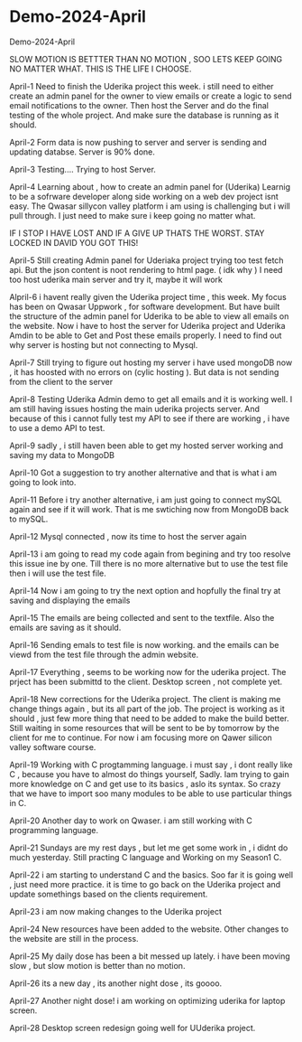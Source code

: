 # Demo-2024-April
Demo-2024-April

SLOW MOTION IS BETTTER THAN NO MOTION , SOO LETS KEEP GOING NO MATTER WHAT.
THIS IS THE LIFE I CHOOSE.

April-1
Need to finish the Uderika project this week.
i still need to either create an admin panel for the owner to view emails or create a logic to send email notifications to the owner.
Then host the Server and do the final testing of the whole project.
And make sure the database is running as it should.

April-2
Form data is now pushing to server and server is sending and updating databse.
Server is 90% done.

April-3
Testing....
Trying to host Server.

April-4
Learning about , how to create an admin panel for (Uderika)
Learnig to be a sofrware developer along side working on a web dev project isnt easy.
The Qwasar sillycon valley platform i am using is challenging but i will pull through.
I just need to make sure i keep going no matter what.

IF I STOP I HAVE LOST AND IF A GIVE UP THATS THE WORST.
STAY LOCKED IN DAVID YOU GOT THIS!

April-5
Still creating Admin panel for Uderiaka project
trying too test fetch api.
But the json content is noot rendering to html page. ( idk why )
I need too host uderika main server and try it, maybe it will work

Alpril-6
i havent really given the Uderika project time , this week.
My focus has been on Qwasar Uppwork , for software development.
But have built the structure of the admin panel for Uderika to be able to view all emails on the website.
Now i have to host the server for Uderika project and Uderika Amdin to be able to Get and Post these emails properly.
I need to find out why server is hosting but not connecting to Mysql.

April-7
Still trying to figure out hosting my server
i have used mongoDB now , it has hoosted with no errors on (cylic hosting ).
But data is not sending from the client to the server

April-8
Testing Uderika Admin demo to get all emails and it is working well.
I am still having issues hosting the main uderika projects server.
And because of this i cannot fully test my API to see if there are working , i have to use a demo API to test.

April-9
sadly , i still haven been able to get my hosted server working and saving my data to MongoDB 

April-10
Got a suggestion to try another alternative and that is what i am going to look into.

April-11
Before i try another alternative, i am just going to connect mySQL again and see if it will work.
That is me swtiching now from MongoDB back to mySQL.

April-12
Mysql connected , now its time to host the server again

April-13
i am going to read my code again from begining and try too resolve this issue ine by one.
Till there is no more alternative but to use the test file then i will use the test file.

April-14
Now i am going to try the next option and hopfully the final try at saving and displaying the emails

April-15
The emails are being collected and sent to the textfile.
Also the emails are saving as it should.

April-16
Sending emals to test file is now working.
and the emails can be viewd from the test file through the admin website.

April-17
Everything , seems to be working now for the uderika project.
The prject has been submittd to the client.
Desktop screen , not complete yet.

April-18
New corrections for the Uderika project.
The client is making me change things again , but its all part of the job.
The project is working as it should , just few more thing that need to be added to make the build better.
Still waiting in some resources that will be sent to be by tomorrow by the client for me to continue.
For now i am focusing more on Qawer silicon valley software course. 

April-19
Working with C progtamming language.
i must say , i dont really like C , because you have to almost do things yourself, Sadly.
Iam trying to gain more knowledge on C and get use to its basics , aslo its syntax.
So crazy that we have to import soo many modules to be able to use particular things in C.

April-20
Another day to work on Qwaser.
i am still working with C programming language.

April-21
Sundays are my rest days , but let me get some work in , i didnt do much yesterday.
Still practing C language and Working on my Season1 C.

April-22
i am starting to understand C and the basics.
Soo far it is going well ,  just need more practice.
it is time to go back on the Uderika project and update somethings based on the clients requirement.

April-23
i am now making changes to the Uderika project

April-24
New resources have been added to the website.
Other changes to the website are still in the process.

April-25
My daily dose has been a bit messed up lately.
i have been moving slow , but slow motion is better than no motion.

April-26
its a new day , its another night dose , its goooo.

April-27
Another night dose!
i am working on optimizing uderika for laptop screen.

April-28
Desktop screen redesign going well for UUderika project.
